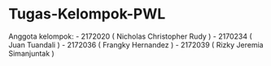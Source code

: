 # Tugas-Kelompok-PWL
Anggota kelompok: - 2172020 ( Nicholas Christopher Rudy ) - 2170234 ( Juan Tuandali ) - 2172036 ( Frangky Hernandez ) - 2172039 ( Rizky Jeremia Simanjuntak )
